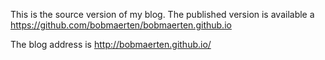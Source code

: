 This is the source version of my blog.
The published version is available a https://github.com/bobmaerten/bobmaerten.github.io

The blog address is http://bobmaerten.github.io/
